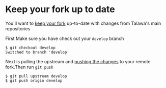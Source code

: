 # Keep your fork up to date

You'll want to [keep your fork](https://docs.github.com/en/pull-requests/collaborating-with-pull-requests/working-with-forks/syncing-a-fork) up-to-date with changes from Talawa's main repositories

First Make sure you have check out your `develop` branch

```
$ git checkout develop
Switched to branch 'develop'
```

Next is pulling the upstream and [pushing the changes](https://docs.github.com/en/get-started/using-git/pushing-commits-to-a-remote-repository) to your remote fork.Then run `git push`

```
$ git pull upstream develop
$ git push origin develop
```